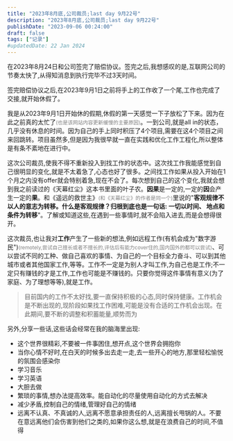 ```yaml
---
title: "2023年8月底,公司裁员;last day 9月22号"
description: "2023年8月底,公司裁员;last day 9月22号"
publishDate: "2023-09-06 00:24:00"
draft: false
tags: ["记录"]
#updatedDate: 22 Jan 2024
---
```



在2023年8月24日和公司签完了赔偿协议。签完之后,我想感叹的是,互联网公司的节奏太快了,从得知消息到执行完毕不过3天时间。

签完赔偿协议之后,在2023年9月1日之前将手上的工作收了一个尾,工作也完成了交接,就开始休假了。

我是从2023年9月1日开始休的假期,休假的第一天感觉一下子放松了下来。因为在此之前真的太忙了<small style="color:grey">(也是该网站内容更新缓慢的主要原因)</small>。一到公司,就是all in的状态，几乎没有休息的时间。因为自己的手上同时积压了4个项目,需要在这4个项目之间来回跳转。项目虽然多,但是因为我很早就一直在实践和优化工作工程化,所以整体是有条不紊地在进行中。

这次公司裁员,使我不得不重新投入到找工作的状态中。这次找工作我能感觉到自己很明显的变化,就是不太着急了,心态也好了很多。之间找工作如果从投入开始在1个月之内没有offer就会特别着急,现在不会了。每次想到自己的这个变化,我就会想到我之前读过的《天幕红尘》这本书里面的叶子农。**因果**是一定的,一定的**因**会产生一定的**果**。和《遥远的救世主》<small style="color:grey">(和《天幕红尘》的作者是同一个)</small>里说的"**客观规律不以人的意志为转移。什么是客观规律？归根到底也是一句话: 一切以时间、 地点和条件为转移**"。了解或知道这些,在遇到一些事情时,就不会陷入进去,而是会想得很开。

这次裁员,也让我对**工作**产生了一些新的想法,例如远程工作(有机会成为"数字游民")<small style="color:grey">(remotely,尝试自己擅长或者不擅长的,评估后有能力cover住的,国内国外的都可以尝试)</small>、可以尝试不同的工种、做自己喜欢的事情、为自己的一个目标全力奋斗、可以到其他城市或者其他国家工作,等等。工作不一定是为别人才叫工作,为自己也是工作;不一定只有赚钱的才是工作,工作也可能是不赚钱的。只要你觉得这件事情有意义(为了家庭、为了理想等等),就是工作。

> 目前国内的工作不太好找,要一直保持积极的心态,同时保持健康。工作机会是不断出现的,现阶段如果找工作困难,可能是没有合适的工作机会出现。在此期间,要不断的调整和积蓄能量,顺势而为

另外,分享一些话,这些话会经常在我的脑海里出现: 
- 这个世界很精彩,不要被一件事困住,想开点,这个世界会拥抱你
- 当你心情不好时,在白天的时候多出去走一走,去一些开心的地方,那里轻松愉悦的氛围会感染你
- 学习音乐
- 学习英语
- 大胆去做
- 繁琐的事情,想办法提高效率。能自动化的尽量使用自动化的方式去解决
- 减少矛盾,控制自己的情绪,管理好自己的情绪
- 远离不认真、不真诚的人,远离不愿意承担责任的人,远离擅长甩锅的人。不要在意远离他们会伤害到他们之类的,如果你这么想,就是在浪费自己的时间,不值得